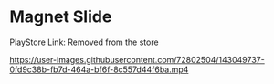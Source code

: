 # Magnet Slide
 
PlayStore Link: Removed from the store

https://user-images.githubusercontent.com/72802504/143049737-0fd9c38b-fb7d-464a-bf6f-8c557d44f6ba.mp4


